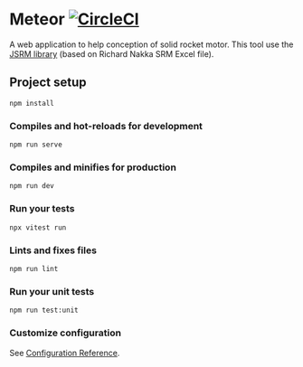 # Meteor [![CircleCI](https://circleci.com/gh/jbgust/meteor/tree/master.svg?style=svg)](https://circleci.com/gh/jbgust/meteor/tree/master)
A web application to help conception of solid rocket motor. This tool use the [JSRM library](https://github.com/jbgust/jsrm) (based on Richard Nakka SRM Excel file).


## Project setup
```
npm install
```

### Compiles and hot-reloads for development
```
npm run serve
```

### Compiles and minifies for production
```
npm run dev
```

### Run your tests
```
npx vitest run
```

### Lints and fixes files
```
npm run lint
```

### Run your unit tests
```
npm run test:unit
```

### Customize configuration
See [Configuration Reference](https://cli.vuejs.org/config/).
